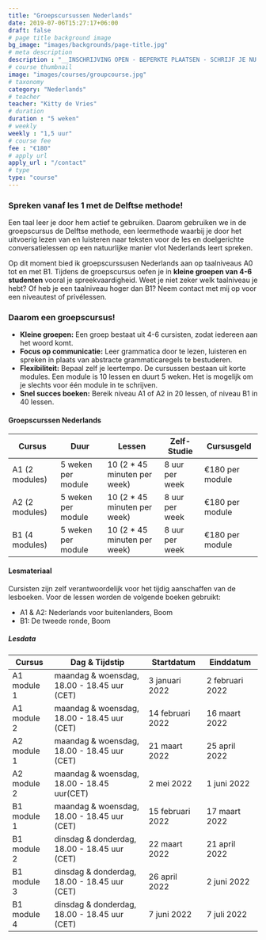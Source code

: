 ```yaml
---
title: "Groepscursussen Nederlands"
date: 2019-07-06T15:27:17+06:00
draft: false
# page title background image
bg_image: "images/backgrounds/page-title.jpg"
# meta description
description : "__INSCHRIJVING OPEN - BEPERKTE PLAATSEN - SCHRIJF JE NU IN! |__"
# course thumbnail
image: "images/courses/groupcourse.jpg"
# taxonomy
category: "Nederlands"
# teacher
teacher: "Kitty de Vries"
# duration
duration : "5 weken"
# weekly
weekly : "1,5 uur"
# course fee
fee : "€180"
# apply url
apply_url : "/contact"
# type
type: "course"
---
```



### Spreken vanaf les 1 met de Delftse methode!
Een taal leer je door hem actief te gebruiken. Daarom gebruiken we in de groepscursus de Delftse methode, een leermethode waarbij je door het uitvoerig lezen van en luisteren naar  teksten voor de les en doelgerichte conversatielessen op een natuurlijke manier vlot Nederlands leert spreken. 

Op dit moment bied ik groepscurssusen Nederlands aan op taalniveaus A0 tot en met B1. Tijdens de groepscursus oefen je in <b>kleine groepen van 4-6 studenten</b> vooral je spreekvaardigheid. Weet je niet zeker welk taalniveau je hebt? Of heb je een taalniveau hoger dan B1? Neem contact met mij op voor een niveautest of privélessen.  


### Daarom een groepscursus!
* __Kleine groepen:__ Een groep bestaat uit 4-6 cursisten, zodat iedereen aan het woord komt. 
* __Focus op communicatie:__ Leer grammatica door te lezen, luisteren en spreken in plaats van abstracte grammaticaregels te bestuderen.
* __Flexibiliteit:__ Bepaal zelf je leertempo. De cursussen bestaan uit korte modules. Een module is 10 lessen en duurt 5 weken. Het is mogelijk om je slechts voor één module in te schrijven. 
* __Snel succes boeken:__ Bereik niveau A1 of A2 in 20 lessen, of niveau B1 in 40 lessen. 


#### Groepscurssen Nederlands 
|Cursus | Duur | Lessen| Zelf-Studie | Cursusgeld |
|-|-|-|-|-|
| A1 (2 modules) | 5 weken per module | 10 (2 * 45 minuten per week) | 8 uur per week | €180 per module |
| A2 (2 modules) | 5 weken per module | 10 (2 * 45 minuten per week) | 8 uur per week | €180 per module |
| B1 (4 modules) | 5 weken per module | 10 (2 * 45 minuten per week) | 8 uur per week | €180 per module |

#### Lesmateriaal
Cursisten zijn zelf verantwoordelijk voor het tijdig aanschaffen van de lesboeken. Voor de lessen worden de volgende boeken gebruikt:
* A1 & A2: Nederlands voor buitenlanders, Boom
* B1: De tweede ronde, Boom 


##### Lesdata
| Cursus | Dag & Tijdstip | Startdatum | Einddatum |
|-|-|-|-| 
| A1 module 1 | maandag & woensdag, 18.00 - 18.45 uur (CET)| 3 januari 2022 | 2 februari 2022 |
| A1 module 2 | maandag & woensdag, 18.00 - 18.45 uur (CET)| 14 februari 2022 | 16 maart 2022 |
| A2 module 1 | maandag & woensdag, 18.00 - 18.45 uur (CET)| 21 maart 2022 | 25 april 2022 |
| A2 module 2 | maandag & woensdag, 18.00 - 18.45 uur(CET)| 2 mei 2022 | 1 juni 2022 |
| B1 module 1 | maandag & woensdag, 18.00 - 18.45 uur (CET)| 15 februari 2022 | 17 maart 2022 |
| B1 module 2 | dinsdag & donderdag, 18.00 - 18.45 uur (CET)| 22 maart 2022 | 21 april 2022 |
| B1 module 3 | dinsdag & donderdag, 18.00 - 18.45 uur (CET)| 26 april 2022 | 2 juni 2022 |
| B1 module 4 | dinsdag & donderdag, 18.00 - 18.45 uur (CET)| 7 juni 2022 | 7 juli 2022 |


